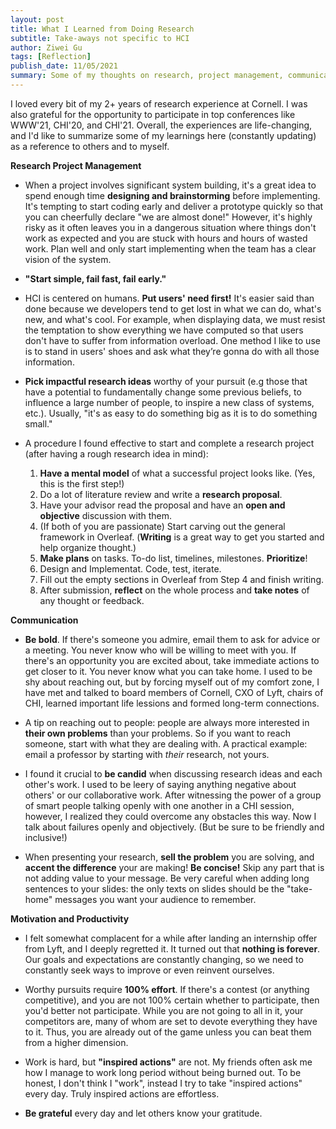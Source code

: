 ```yaml
---
layout: post
title: What I Learned from Doing Research
subtitle: Take-aways not specific to HCI
author: Ziwei Gu
tags: [Reflection]
publish_date: 11/05/2021
summary: Some of my thoughts on research, project management, communication, and others.
---
```


I loved every bit of my 2+ years of research experience at Cornell. I was also grateful for the opportunity to participate in top conferences like WWW'21, CHI'20, and CHI'21. Overall, the experiences are life-changing, and I'd like to summarize some of my learnings here (constantly updating) as a reference to others and to myself.

**Research Project Management**

- When a project involves significant system building, it's a great idea to spend enough time **designing and brainstorming** before implementing. It's tempting to start coding early and deliver a prototype quickly so that you can cheerfully declare "we are almost done!" However, it's highly risky as it often leaves you in a dangerous situation where things don't work as expected and you are stuck with hours and hours of wasted work. Plan well and only start implementing when the team has a clear vision of the system.

- **"Start simple, fail fast, fail early."**

- HCI is centered on humans. **Put users' need first!** It's easier said than done because we developers tend to get lost in what we can do, what's new, and what's cool. For example, when displaying data, we must resist the temptation to show everything we have computed so that users don't have to suffer from information overload. One method I like to use is to stand in users' shoes and ask what they’re gonna do with all those information. 

- **Pick impactful research ideas** worthy of your pursuit (e.g those that have a potential to fundamentally change some previous beliefs, to influence a large number of people, to inspire a new class of systems, etc.). Usually, "it's as easy to do something big as it is to do something small."

- A procedure I found effective to start and complete a research project (after having a rough research idea in mind): 
	1. **Have a mental model** of what a successful project looks like. (Yes, this is the first step!)
	2. Do a lot of literature review and write a **research proposal**.
	3. Have your advisor read the proposal and have an **open and objective** discussion with them.
	4. (If both of you are passionate) Start carving out the general framework in Overleaf. (**Writing** is a great way to get you started and help organize thought.)
	5. **Make plans** on tasks. To-do list, timelines, milestones. **Prioritize**!
	6. Design and Implementat. Code, test, iterate. 
	7. Fill out the empty sections in Overleaf from Step 4 and finish writing.
	8. After submission, **reflect** on the whole process and **take notes** of any thought or feedback. 

**Communication**

- **Be bold**. If there's someone you admire, email them to ask for advice or a meeting. You never know who will be willing to meet with you. If there's an opportunity you are excited about, take immediate actions to get closer to it. You never know what you can take home. I used to be shy about reaching out, but by forcing myself out of my comfort zone, I have met and talked to board members of Cornell, CXO of Lyft, chairs of CHI, learned important life lessions and formed long-term connections.

- A tip on reaching out to people: people are always more interested in **their own problems** than your problems. So if you want to reach someone, start with what they are dealing with. A practical example: email a professor by starting with *their* research, not yours. 

- I found it crucial to **be candid** when discussing research ideas and each other's work. I used to be leery of saying anything negative about others' or our collaborative work. After witnessing the power of a group of smart people talking openly with one another in a CHI session, however, I realized they could overcome any obstacles this way. Now I talk about failures openly and objectively. (But be sure to be friendly and inclusive!)

- When presenting your research, **sell the problem** you are solving, and **accent the difference** your are making! **Be concise!** Skip any part that is not adding value to your message. Be very careful when adding long sentences to your slides: the only texts on slides should be the "take-home" messages you want your audience to remember.

**Motivation and Productivity**

- I felt somewhat complacent for a while after landing an internship offer from Lyft, and I deeply regretted it. It turned out that **nothing is forever**. Our goals and expectations are constantly changing, so we need to constantly seek ways to improve or even reinvent ourselves.

- Worthy pursuits require **100% effort**. If there's a contest (or anything competitive), and you are not 100% certain whether to participate, then you'd better not participate. While you are not going to all in it, your competitors are, many of whom are set to devote everything they have to it. Thus, you are already out of the game unless you can beat them from a higher dimension. 

- Work is hard, but **"inspired actions"** are not. My friends often ask me how I manage to work long period without being burned out. To be honest, I don't think I "work", instead I try to take "inspired actions" every day. Truly inspired actions are effortless.

- **Be grateful** every day and let others know your gratitude.
